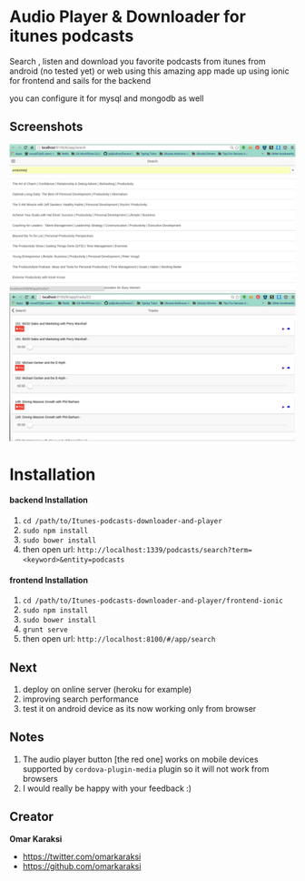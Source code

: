 # Audio Player & Downloader for itunes podcasts

Search , listen and download you favorite podcasts from itunes from android (no tested yet) or web using this amazing app made up using ionic for frontend and sails for the backend

you can configure it for mysql  and  mongodb as well

## Screenshots
![Alt text](podcasts-search-results.png?raw=true "Podcasts Search tab")
![Alt text](tracks-player.png?raw=true "Tracks Download/play tab")

# Installation
  #### backend Installation
  1. `cd /path/to/Itunes-podcasts-downloader-and-player`
  2. `sudo npm install`
  3. `sudo bower install`
  4.  then open url: `http://localhost:1339/podcasts/search?term=<keyword>&entity=podcasts`

  #### frontend Installation
  1. `cd /path/to/Itunes-podcasts-downloader-and-player/frontend-ionic`
  2. `sudo npm install`
  3. `sudo bower install`
  4. `grunt serve`
  5. then open url: `http://localhost:8100/#/app/search`

## Next
  1. deploy on online server (heroku for example)
  2. improving search performance  
  3. test it on android device as its now working only from browser

## Notes
  1. The audio player button [the red one] works on mobile devices supported by `cordova-plugin-media` plugin so it will not work from browsers
  2. I would really be happy with your feedback :)


  ## Creator

  **Omar Karaksi**

  * <https://twitter.com/omarkaraksi>
  * <https://github.com/omarkaraksi>
